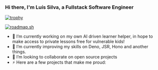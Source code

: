 ### Hi there, I'm Luís Silva, a Fullstack Software Engineer 

[![trophy](https://github-profile-trophy.vercel.app/?username=luisfelipeluis49&theme=gruvbox&margin-w=15&margin-h=15&rank=SECRET,SSS,SS,S,AAA,AA,A,B,C&column=4)](https://github.com/ryo-ma/github-profile-trophy)

[![roadmap.sh](https://roadmap.sh/card/wide/66c3666934a9226f3810108c?variant=dark&roadmaps=javascript%2Cnodejs%2Ctypescript%2Cgit-github)](https://roadmap.sh)

- 🔭 I’m currently working on my own AI driven learner helper, in hope to make access to private lessons free for vulnerable kids!
- 🌱 I’m currently improving my skills on Deno, JSR, Hono and another things.
- 👯 I’m looking to collaborate on open source projects
- ⚡ Here are a few projects that make me proud:

